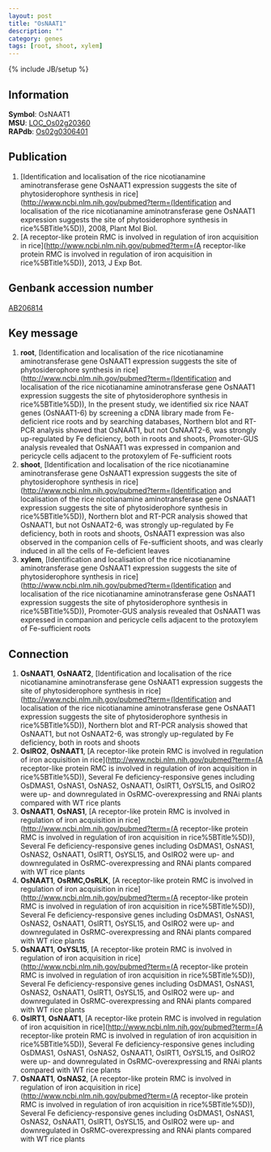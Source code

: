 ```yaml
---
layout: post
title: "OsNAAT1"
description: ""
category: genes
tags: [root, shoot, xylem]
---
```

{% include JB/setup %}

## Information
__Symbol__: OsNAAT1  
__MSU__: [LOC_Os02g20360](http://rice.plantbiology.msu.edu/cgi-bin/ORF_infopage.cgi?orf=LOC_Os02g20360)  
__RAPdb__: [Os02g0306401](http://rapdb.dna.affrc.go.jp/viewer/gbrowse_details/irgsp1?name=Os02g0306401)  

## Publication
1. [Identification and localisation of the rice nicotianamine aminotransferase gene OsNAAT1 expression suggests the site of phytosiderophore synthesis in rice](http://www.ncbi.nlm.nih.gov/pubmed?term=(Identification and localisation of the rice nicotianamine aminotransferase gene OsNAAT1 expression suggests the site of phytosiderophore synthesis in rice%5BTitle%5D)), 2008, Plant Mol Biol.
2. [A receptor-like protein RMC is involved in regulation of iron acquisition in rice](http://www.ncbi.nlm.nih.gov/pubmed?term=(A receptor-like protein RMC is involved in regulation of iron acquisition in rice%5BTitle%5D)), 2013, J Exp Bot.

## Genbank accession number
[AB206814](http://www.ncbi.nlm.nih.gov/nuccore/AB206814)

## Key message
1. __root__, [Identification and localisation of the rice nicotianamine aminotransferase gene OsNAAT1 expression suggests the site of phytosiderophore synthesis in rice](http://www.ncbi.nlm.nih.gov/pubmed?term=(Identification and localisation of the rice nicotianamine aminotransferase gene OsNAAT1 expression suggests the site of phytosiderophore synthesis in rice%5BTitle%5D)),  In the present study, we identified six rice NAAT genes (OsNAAT1-6) by screening a cDNA library made from Fe-deficient rice roots and by searching databases, Northern blot and RT-PCR analysis showed that OsNAAT1, but not OsNAAT2-6, was strongly up-regulated by Fe deficiency, both in roots and shoots, Promoter-GUS analysis revealed that OsNAAT1 was expressed in companion and pericycle cells adjacent to the protoxylem of Fe-sufficient roots
2. __shoot__, [Identification and localisation of the rice nicotianamine aminotransferase gene OsNAAT1 expression suggests the site of phytosiderophore synthesis in rice](http://www.ncbi.nlm.nih.gov/pubmed?term=(Identification and localisation of the rice nicotianamine aminotransferase gene OsNAAT1 expression suggests the site of phytosiderophore synthesis in rice%5BTitle%5D)),  Northern blot and RT-PCR analysis showed that OsNAAT1, but not OsNAAT2-6, was strongly up-regulated by Fe deficiency, both in roots and shoots, OsNAAT1 expression was also observed in the companion cells of Fe-sufficient shoots, and was clearly induced in all the cells of Fe-deficient leaves
3. __xylem__, [Identification and localisation of the rice nicotianamine aminotransferase gene OsNAAT1 expression suggests the site of phytosiderophore synthesis in rice](http://www.ncbi.nlm.nih.gov/pubmed?term=(Identification and localisation of the rice nicotianamine aminotransferase gene OsNAAT1 expression suggests the site of phytosiderophore synthesis in rice%5BTitle%5D)),  Promoter-GUS analysis revealed that OsNAAT1 was expressed in companion and pericycle cells adjacent to the protoxylem of Fe-sufficient roots

## Connection
1. __OsNAAT1__, __OsNAAT2__, [Identification and localisation of the rice nicotianamine aminotransferase gene OsNAAT1 expression suggests the site of phytosiderophore synthesis in rice](http://www.ncbi.nlm.nih.gov/pubmed?term=(Identification and localisation of the rice nicotianamine aminotransferase gene OsNAAT1 expression suggests the site of phytosiderophore synthesis in rice%5BTitle%5D)),  Northern blot and RT-PCR analysis showed that OsNAAT1, but not OsNAAT2-6, was strongly up-regulated by Fe deficiency, both in roots and shoots
2. __OsIRO2__, __OsNAAT1__, [A receptor-like protein RMC is involved in regulation of iron acquisition in rice](http://www.ncbi.nlm.nih.gov/pubmed?term=(A receptor-like protein RMC is involved in regulation of iron acquisition in rice%5BTitle%5D)),  Several Fe deficiency-responsive genes including OsDMAS1, OsNAS1, OsNAS2, OsNAAT1, OsIRT1, OsYSL15, and OsIRO2 were up- and downregulated in OsRMC-overexpressing and RNAi plants compared with WT rice plants
3. __OsNAAT1__, __OsNAS1__, [A receptor-like protein RMC is involved in regulation of iron acquisition in rice](http://www.ncbi.nlm.nih.gov/pubmed?term=(A receptor-like protein RMC is involved in regulation of iron acquisition in rice%5BTitle%5D)),  Several Fe deficiency-responsive genes including OsDMAS1, OsNAS1, OsNAS2, OsNAAT1, OsIRT1, OsYSL15, and OsIRO2 were up- and downregulated in OsRMC-overexpressing and RNAi plants compared with WT rice plants
4. __OsNAAT1__, __OsRMC,OsRLK__, [A receptor-like protein RMC is involved in regulation of iron acquisition in rice](http://www.ncbi.nlm.nih.gov/pubmed?term=(A receptor-like protein RMC is involved in regulation of iron acquisition in rice%5BTitle%5D)),  Several Fe deficiency-responsive genes including OsDMAS1, OsNAS1, OsNAS2, OsNAAT1, OsIRT1, OsYSL15, and OsIRO2 were up- and downregulated in OsRMC-overexpressing and RNAi plants compared with WT rice plants
5. __OsNAAT1__, __OsYSL15__, [A receptor-like protein RMC is involved in regulation of iron acquisition in rice](http://www.ncbi.nlm.nih.gov/pubmed?term=(A receptor-like protein RMC is involved in regulation of iron acquisition in rice%5BTitle%5D)),  Several Fe deficiency-responsive genes including OsDMAS1, OsNAS1, OsNAS2, OsNAAT1, OsIRT1, OsYSL15, and OsIRO2 were up- and downregulated in OsRMC-overexpressing and RNAi plants compared with WT rice plants
6. __OsIRT1__, __OsNAAT1__, [A receptor-like protein RMC is involved in regulation of iron acquisition in rice](http://www.ncbi.nlm.nih.gov/pubmed?term=(A receptor-like protein RMC is involved in regulation of iron acquisition in rice%5BTitle%5D)),  Several Fe deficiency-responsive genes including OsDMAS1, OsNAS1, OsNAS2, OsNAAT1, OsIRT1, OsYSL15, and OsIRO2 were up- and downregulated in OsRMC-overexpressing and RNAi plants compared with WT rice plants
7. __OsNAAT1__, __OsNAS2__, [A receptor-like protein RMC is involved in regulation of iron acquisition in rice](http://www.ncbi.nlm.nih.gov/pubmed?term=(A receptor-like protein RMC is involved in regulation of iron acquisition in rice%5BTitle%5D)),  Several Fe deficiency-responsive genes including OsDMAS1, OsNAS1, OsNAS2, OsNAAT1, OsIRT1, OsYSL15, and OsIRO2 were up- and downregulated in OsRMC-overexpressing and RNAi plants compared with WT rice plants


